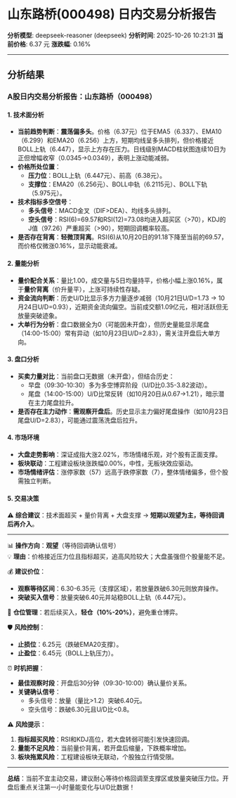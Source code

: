 # 山东路桥(000498) 日内交易分析报告

**分析模型**: deepseek-reasoner (deepseek)
**分析时间**: 2025-10-26 10:21:31
**当前价格**: 6.37 元
**涨跌幅**: 0.16%

---

## 分析结果

### A股日内交易分析报告：山东路桥（000498）

#### 1. 技术面分析
- **当前趋势判断**：**震荡偏多头**。价格（6.37元）位于EMA5（6.337）、EMA10（6.299）和EMA20（6.256）上方，短期均线呈多头排列，但价格接近BOLL上轨（6.447），显示上方存在压力。日线级别MACD柱状图连续10日为正但增幅收窄（0.0345→0.0349），表明上涨动能减弱。
- **价格所处位置**： 
  - **压力位**：BOLL上轨（6.447元）、前高（6.38元）。
  - **支撑位**：EMA20（6.256元）、BOLL中轨（6.2115元）、BOLL下轨（5.975元）。
- **技术指标多空信号**：
  - **多头信号**：MACD金叉（DIF>DEA）、均线多头排列。
  - **空头信号**：RSI(6)=69.57和RSI(12)=73.08均进入超买区（>70），KDJ的J值（97.26）严重超买（>90），短期回调概率较高。
- **是否存在背离**：**轻微顶背离**。RSI(6)从10月20日的91.18下降至当前的69.57，而价格仅微涨0.16%，显示动能衰减。

#### 2. 量能分析
- **量价配合关系**：量比1.00，成交量与5日均量持平，价格小幅上涨0.16%，属于**量价背离**（价升量平），上涨可持续性存疑。
- **资金流向判断**：历史U/D比显示多方力量逐步减弱（10月21日U/D=1.73 → 10月24日U/D=0.93），近期资金流向偏空。当前成交额1.09亿元，相对活跃但无放量突破迹象。
- **大单行为分析**：盘口数据全为0（可能因未开盘），但历史量能显示尾盘（14:00-15:00）常有异动（如10月23日U/D=2.83），需关注开盘后大单方向。

#### 3. 盘口分析
- **买卖力量对比**：当前盘口无数据（未开盘），但结合历史：
  - 早盘（09:30-10:30）多为多空博弈阶段（U/D比0.35-3.82波动）。
  - 尾盘（14:00-15:00）U/D比常反转（如10月20日从0.67→1.21），暗示潜在主力尾盘拉升。
- **是否存在主力动作**：**需观察开盘后**。历史显示主力偏好尾盘操作（如10月23日尾盘U/D=2.83），可能通过震荡洗盘后拉升。

#### 4. 市场环境
- **大盘走势影响**：深证成指大涨2.02%，市场情绪乐观，对个股有正面支撑。
- **板块联动**：工程建设板块涨跌幅0.00%，中性，无板块效应驱动。
- **市场情绪评估**：涨停家数（57）远高于跌停家数（7），整体情绪偏多，但个股需独立判断。

#### 5. 交易决策
⚠️ **综合建议**：技术面超买 + 量价背离 + 大盘支撑 → **短期以观望为主，等待回调后再介入**。

---
📊 **操作方向**：**观望**（等待回调确认信号）  
💡 **理由**：价格接近压力位且指标超买，追高风险较大；大盘虽强但个股量能不足。

💰 **建议价位**：
- **观察等待区间**：6.30-6.35元（支撑区域），若放量跌破6.30元则放弃操作。
- **突破买入信号**：放量突破6.40元并站稳BOLL上轨（6.447元）。

🎯 **仓位管理**：若后续买入，**轻仓（10%-20%）**，避免重仓博弈。

🛡️ **风险控制**：
- **止损位**：6.25元（跌破EMA20支撑）。
- **止盈位**：6.45元（BOLL上轨压力）。

⏰ **时机把握**：
- **最佳观察时段**：开盘后30分钟（09:30-10:00）确认量价关系。
- **关键确认信号**：
  - 多头信号：放量（量比>1.2）突破6.40元。
  - 空头信号：跌破6.30元且U/D比<0.8。

⚠️ **风险提示**：
1. **指标超买风险**：RSI和KDJ高位，若大盘转弱可能引发快速回调。
2. **量能不足风险**：当前量价背离，若开盘后缩量，下跌概率增加。
3. **板块拖累风险**：工程建设板块无联动，个股独立行情受限。

---
**总结**：当前不宜主动交易，建议耐心等待价格回调至支撑区或放量突破压力位。开盘后重点关注第一小时量能变化与U/D比数据！